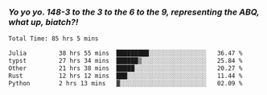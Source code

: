 ### ***Yo yo yo. 148-3 to the 3 to the 6 to the 9, representing the ABQ, what up, biatch?!***

<!--START_SECTION:waka-->

```txt
Total Time: 85 hrs 5 mins

Julia         38 hrs 55 mins  █████████░░░░░░░░░░░░░░░░   36.47 %
typst         27 hrs 34 mins  ██████▒░░░░░░░░░░░░░░░░░░   25.84 %
Other         21 hrs 38 mins  █████░░░░░░░░░░░░░░░░░░░░   20.27 %
Rust          12 hrs 12 mins  ███░░░░░░░░░░░░░░░░░░░░░░   11.44 %
Python        2 hrs 13 mins   ▓░░░░░░░░░░░░░░░░░░░░░░░░   02.09 %
```

<!--END_SECTION:waka-->

<!--
**AJMC2002/AJMC2002** is a ✨ _special_ ✨ repository because its `README.md` (this file) appears on your GitHub profile.

Here are some ideas to get you started:

- 🔭 I’m currently working on ...
- 🌱 I’m currently learning ...
- 👯 I’m looking to collaborate on ...
- 🤔 I’m looking for help with ...
- 💬 Ask me about ...
- 📫 How to reach me: ...
- 😄 Pronouns: ...
- ⚡ Fun fact: ...
-->
